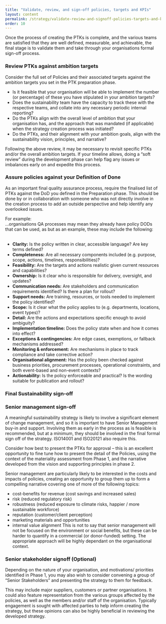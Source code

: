 ```yaml
---
title: "Validate, review, and sign-off policies, targets and KPIs"
layout: content
permalink: /strategy/validate-review-and-signoff-policies-targets-and-kpis/
order: 10
---
```


Once the process of creating the PTKs is complete, and the various teams are satisfied that they are well defined, measurable, and achievable, the final stage is to validate them and take through your organisations formal sign-off process.  

### Review PTKs against ambition targets
Consider the full set of Policies and their associated targets against the ambition targets you set in the PTK preparation phase.  
-	Is it feasible that your organisation will be able to implement the number (or percentage) of these you have stipulated in your ambition targets?
-	Does the sustainability team have the capacity to track these with the respective teams, and collate into any necessary periodic internal reporting?
-	Do the PTKs align with the overall level of ambition that your organisation has, and the approach that was mandated (if applicable) when the strategy creation process was initiated?
-	Do the PTKs, and their alignment with your ambition goals, align with the sustainability vision, principles, and narrative?

Following the above review, it may be necessary to revisit specific PTKs and/or the overall ambition targets.  If your timeline allows, doing a “soft review” during the development phase can help flag any issues or imbalances early on and expedite this process. 

### Assure policies against your Definition of Done
As an important final quality assurance process, require the finalised list of PTKs against the DoD you defined in the Preparation phase.  This should be done by or in collaboration with someone who was not directly involve in the creation process to add an outside perspective and help identify any overlooked issues.

<div class="examplebox">
<span class="sustainamo-script">For example: </span><br>
...organisations QA processes may mean they already have policy DODs that can be used, as but as an example, these may include the following:<br><br>
<ul>
  <li><strong>Clarity:</strong> Is the policy written in clear, accessible language? Are key terms defined?</li>
  <li><strong>Completeness:</strong> Are all necessary components included (e.g. purpose, scope, actions, timelines, responsibilities)?</li>
  <li><strong>Feasibility:</strong> Are the targets and actions realistic given current resources and capabilities?</li>
  <li><strong>Ownership:</strong> Is it clear who is responsible for delivery, oversight, and updates?</li>
  <li><strong>Communication needs:</strong> Are stakeholders and communication requirements identified? Is there a plan for rollout?</li>
  <li><strong>Support needs:</strong> Are training, resources, or tools needed to implement the policy identified?</li>
  <li><strong>Scope:</strong> Is it clear what the policy applies to (e.g. departments, locations, event types)?</li>
  <li><strong>Detail:</strong> Are the actions and expectations specific enough to avoid ambiguity?</li>
  <li><strong>Implementation timeline:</strong> Does the policy state when and how it comes into effect?</li>
  <li><strong>Exceptions & contingencies:</strong> Are edge cases, exemptions, or fallback mechanisms addressed?</li>
  <li><strong>Monitoring & enforcement:</strong> Are mechanisms in place to track compliance and take corrective action?</li>
  <li><strong>Organisational alignment:</strong> Has the policy been checked against business priorities, procurement processes, operational constraints, and both event-based and non-event contexts?</li>
  <li><strong>Actionability:</strong> Is the policy enforceable and practical? Is the wording suitable for publication and rollout?</li>
</ul>
</div>

### Final Sustainability sign-off
### Senior management sign-off
A meaningful sustainability strategy is likely to involve a significant element of change management, and so it is important to have Senior Management buy-in and support.  Involving them as early in the process as is feasible is recommended, but at a minimum, they should be involved in the final formal sign off of the strategy.  ISO14001 and ISO20121 also require this.  

Consider how best to present the PTKs for approval – this is an excellent opportunity to fine tune how to present the detail of the Policies, using the context of the materiality assessment from Phase 1, and the narrative developed from the vision and supporting principles in phase 2.  

Senior management are particularly likely to be interested in the costs and impacts of policies, creating an opportunity to group them up to form a compelling narrative covering one of more of the following topics:
-	cost-benefits for revenue (cost savings and increased sales)
-	risk (reduced regulatory risk)
-	robustness (reduced exposure to climate risks, happier / more sustainable workforce)
-	reputation (customer/client perception)
-	marketing materials and opportunities
-	internal value alignment
This is not to say that senior management will not be focused on the environment or social benefits, but these can be harder to quantify in a commercial (or donor-funded) setting.  The appropriate approach will be highly dependant on the organisational context.

### Senior stakeholder signoff (Optional)
Depending on the nature of your organisation, and motivations/ priorities identified in Phase 1, you may also wish to consider convening a group of “Senior Stakeholders” and presenting the strategy to them for feedback.  

This may include major suppliers, customers or partner organisations.  It could also feature representation from the various groups affected by the policies, as well as the members and/or staff of the organisation.  Typically engagement is sought with affected parties to help inform creating the strategy, but these opinions can also be highly beneficial in reviewing the developed strategy.  
